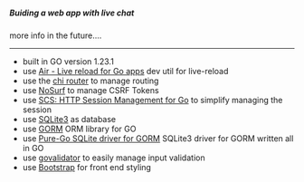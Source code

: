 ##### Buiding a web app with live chat

more info in the future....

---


- built in GO version 1.23.1
- use [Air - Live reload for Go apps](https://github.com/air-verse/air) dev util for live-reload
- use the [chi router](https://go-chi.io/#/) to manage routing
- use [NoSurf](https://github.com/justinas/nosurf) to manage CSRF Tokens
- use [SCS: HTTP Session Management for Go](https://github.com/alexedwards/scs) to simplify managing the session
- use [SQLite3](https://sqlite.org/) as database
- use [GORM](https://gorm.io/) ORM library for GO
- use [Pure-Go SQLite driver for GORM](https://github.com/glebarez/sqlite) SQLite3 driver for GORM written all in GO
- use [govalidator](https://github.com/asaskevich/govalidator) to easily manage input validation
- use [Bootstrap](https://getbootstrap.com/) for front end styling